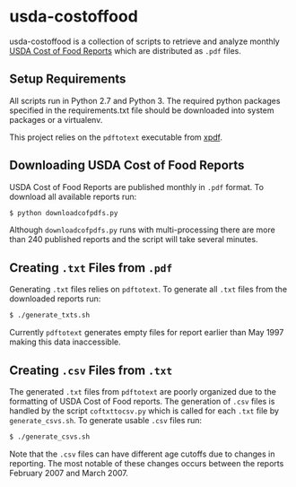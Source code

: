 # usda-costoffood

usda-costoffood is a collection of scripts to retrieve and analyze monthly [USDA Cost of Food Reports](http://www.cnpp.usda.gov/USDAFoodPlansCostofFood/reports) which are distributed as `.pdf` files.

Setup Requirements
------------------
All scripts run in Python 2.7 and Python 3. 
The required python packages specified in the requirements.txt file should be downloaded into system packages or a virtualenv.

This project relies on the `pdftotext` executable from [xpdf](http://www.foolabs.com/xpdf/download.html).

Downloading USDA Cost of Food Reports
-------------------------------------
USDA Cost of Food Reports are published monthly in `.pdf` format. To download all available reports run:

```bash
$ python downloadcofpdfs.py
```

Although `downloadcofpdfs.py` runs with multi-processing there are more than 240 published reports and the script will take several minutes.

Creating `.txt` Files from `.pdf`
---------------------------------
Generating `.txt` files relies on `pdftotext`. To generate all `.txt` files from the downloaded reports run:

```bash
$ ./generate_txts.sh
```
Currently `pdftotext` generates empty files for report earlier than May 1997 making this data inaccessible.

Creating `.csv` Files from `.txt`
---------------------------------
The generated `.txt` files from `pdftotext` are poorly organized due to the formatting of USDA Cost of Food reports. The generation of `.csv` files is handled by the script `coftxttocsv.py` which is called for each `.txt` file by `generate_csvs.sh`. To generate usable `.csv` files run:

```bash
$ ./generate_csvs.sh
```
Note that the `.csv` files can have different age cutoffs due to changes in reporting. The most notable of these changes occurs between the reports February 2007 and March 2007.
